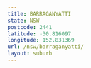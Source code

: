 ```yaml
---
title: BARRAGANYATTI
state: NSW
postcode: 2441
latitude: -30.816097
longitude: 152.831369
url: /nsw/barraganyatti/
layout: suburb
---
```

